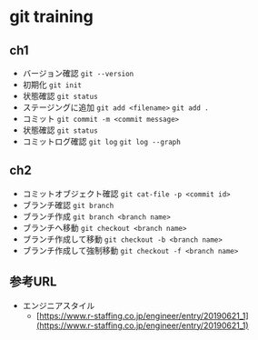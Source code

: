 # git training

## ch1

- バージョン確認
    `git --version`
- 初期化
    `git init`
- 状態確認
    `git status`
- ステージングに追加
    `git add <filename>`
    `git add .`
- コミット
    `git commit -m <commit message>`
- 状態確認
    `git status`
- コミットログ確認
    `git log`
    `git log --graph`

## ch2

- コミットオブジェクト確認
    `git cat-file -p <commit id>`
- ブランチ確認
    `git branch`
- ブランチ作成
    `git branch <branch name>`
- ブランチへ移動
    `git checkout <branch name>`
- ブランチ作成して移動
    `git checkout -b <branch name>`
- ブランチ作成して強制移動
    `git checkout -f <branch name>`


## 参考URL

- エンジニアスタイル
  - [https://www.r-staffing.co.jp/engineer/entry/20190621_1](https://www.r-staffing.co.jp/engineer/entry/20190621_1)